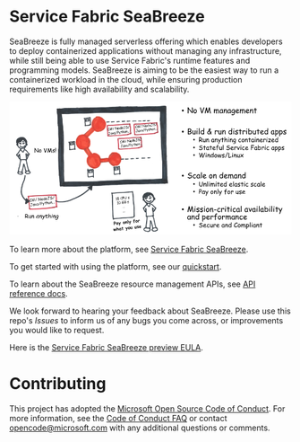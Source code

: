 # Service Fabric SeaBreeze

SeaBreeze is fully managed serverless offering which enables developers to deploy containerized applications without managing any infrastructure, while still being able to use Service Fabric's runtime features and programming models. SeaBreeze is aiming to be the easiest way to run a containerized workload in the cloud, while ensuring production requirements like high availability and scalability. 


![Seabreeze-01][Seabreeze-01]

To learn more about the platform, see [Service Fabric SeaBreeze](./docs/conceptual-docs/seabreeze-overview.md). 

To get started with using the platform, see our [quickstart](./docs/conceptual-docs/container-group-set-quickstart.md).

To learn about the SeaBreeze resource management APIs, see [API reference docs](https://github.com/Azure/seabreeze-preview-pr/blob/master/docs/reference-docs/seabreeze-index.md).


We look forward to hearing your feedback about SeaBreeze. Please use this repo's *Issues* to inform us of any bugs you come across, or improvements you would like to request. 

Here is the [Service Fabric SeaBreeze preview EULA](http://aka.ms/seabreezeprevieweula).

# Contributing

This project has adopted the
[Microsoft Open Source Code of Conduct](https://opensource.microsoft.com/codeofconduct/).
For more information, see the
[Code of Conduct FAQ](https://opensource.microsoft.com/codeofconduct/faq/) or
contact [opencode@microsoft.com](mailto:opencode@microsoft.com) with any
additional questions or comments.

<!-- Images -->

[Seabreeze-01]: ./docs/conceptual-docs/media/overview/SeaBreeze.PNG

[Milestones]: ./media/overview/Milestones.PNG